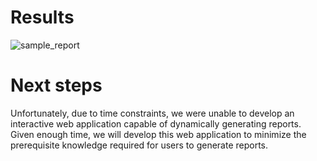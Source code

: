 # Results
![sample_report](./figs/Sample_Report.png)

# Next steps
Unfortunately, due to time constraints, we were unable to develop an interactive web application capable of dynamically generating reports. Given enough time, we will develop this web application to minimize the prerequisite knowledge required for users to generate reports.
